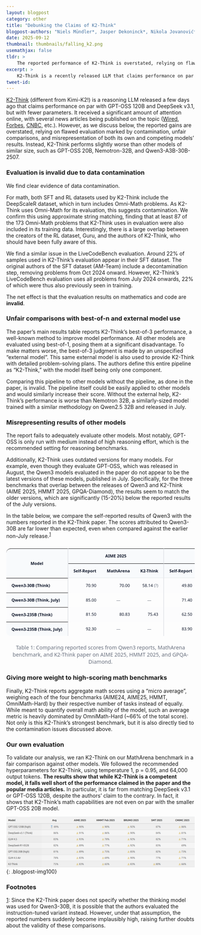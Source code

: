 ```yaml
---
layout: blogpost
category: other
title: "Debunking the Claims of K2-Think"
blogpost-authors: "Niels Mündler*, Jasper Dekoninck*, Nikola Jovanović*, Ivo Petrov, Martin Vechev" 
date: 2025-09-12
thumbnail: thumbnails/falling_k2.png
usemathjax: false
tldr: >
    The reported performance of K2-Think is overstated, relying on flawed evaluation marked by contamination, unfair comparisons, and misrepresentation of both its own and competing models’ results. 
excerpt: >
    K2-Think is a recently released LLM that claims performance on par with GPT-OSS 120B and DeepSeek v3.1, despite having fewer parameters. As we discuss below, the reported gains are overstated, relying on flawed evaluation marked by contamination, unfair comparisons, and misrepresentation of both its own and competing models’ results. 
tweet-id:
---
```

<style>
    .blogpost-thumbnail {
        width: 30% !important;
    }
    @media (max-width: 768px) {
    /* styles that apply when viewport is 768px or smaller */
    .blogpost-title {
      font-size: 30px;
    }

    .blogpost-thumbnail {
        width: 60% !important;
    }

    .page-subtitle {
      font-size: 18px
    }

    .tldr {
      padding: 5% 5%;
    }

    .blogpost-col {
      text-align: left;
    }

    .blogpost-col p,
    .blogpost-col h3 {
      padding-left: 10px !important;
      padding-right: 10px !important;
    }
  }
    
</style>
<a href="https://www.k2think.ai/">K2-Think</a> (different from Kimi-K2!) is a reasoning LLM released a few days ago that claims performance on par with GPT-OSS 120B and DeepSeek v3.1, but with fewer parameters. It received a significant amount of attention online, with several news articles being published on the topic (<a href="https://www.wired.com/story/uae-releases-a-tiny-but-powerful-reasoning-model/">Wired</a>, <a href="https://www.forbes.com/sites/patrickmoorhead/2025/09/09/the-uae-showcases-its-abilities-in-ai-reasoning-with-k2-think-model/">Forbes</a>, <a href="https://www.cnbc.com/2025/09/09/abu-dhabi-launches-ai-reasoning-model-to-rival-openai-deepseek.html">CNBC</a>, etc.). However, as we discuss below, the reported gains are overstated, relying on flawed evaluation marked by contamination, unfair comparisons, and misrepresentation of both its own and competing models’ results. Instead, K2-Think performs slightly worse than other models of similar size, such as GPT-OSS 20B, Nemotron-32B, and Qwen3-A3B-30B-2507.

### Evaluation is invalid due to data contamination

We find clear evidence of data contamination. 

For math, both SFT and RL datasets used by K2-Think include the DeepScaleR dataset, which in turn includes Omni-Math problems. As K2-Think uses Omni-Math for its evaluation, this suggests contamination. We confirm this using approximate string matching, finding that at least 87 of the 173 Omni-Math problems that K2-Think uses in evaluation were also included in its training data. Interestingly, there is a large overlap between the creators of the RL dataset, Guru, and the authors of K2-Think, who should have been fully aware of this.

We find a similar issue in the LiveCodeBench evaluation. Around 22% of samples used in K2-Think’s evaluation appear in their SFT dataset. The original authors of the SFT dataset (AM-Team) include a decontamination step, removing problems from Oct 2024 onward. However, K2-Think’s LiveCodeBench evaluation uses all problems from July 2024 onwards, 22% of which were thus also previously seen in training. 

The net effect is that the evaluation results on mathematics and code are <strong>invalid</strong>.

### Unfair comparisons with best-of-n and external model use

The paper’s main results table reports K2-Think’s best-of-3 performance, a well-known method to improve model performance. All other models are evaluated using best-of-1, posing them at a significant disadvantage. To make matters worse, the best-of-3 judgment is made by an unspecified “external model”. This same external model is also used to provide K2-Think with detailed problem-solving plans. The authors define this entire pipeline as “K2-Think,” with the model itself being only one component. 

Comparing this pipeline to other models without the pipeline, as done in the paper, is invalid. The pipeline itself could be easily applied to other models and would similarly increase their score. Without the external help, K2-Think’s performance is worse than Nemotron 32B, a similarly-sized model trained with a similar methodology on Qwen2.5 32B and released in July.

### Misrepresenting results of other models

The report fails to adequately evaluate other models. Most notably, GPT-OSS is only run with medium instead of high reasoning effort, which is the recommended setting for reasoning benchmarks.

Additionally, K2-Think uses outdated versions for many models. For example, even though they evaluate GPT-OSS, which was released in August, the Qwen3 models evaluated in the paper do not appear to be the latest versions of these models, published in July. Specifically, for the three benchmarks that overlap between the releases of Qwen3 and K2-Think (AIME 2025, HMMT 2025, GPQA-Diamond), the results seem to match the older versions, which are significantly (15-20%) below the reported results of the July versions. 

<span id="footnote-source-1">In the table below, we compare the self-reported results of Qwen3 with the numbers reported in the K2-Think paper. The scores attributed to Qwen3-30B are far lower than expected, even when compared against the earlier non-July release.<sup><a href="#footnote-1">1</a></sup></span>

<div class="table-container">
  <style>
    .table-container {
      --bg: #ffffff;
      --text: #0f172a;
      --muted: #6b7280;
      --border: #e5e7eb;
      --header-bg: #f8fafc;
      font-family: ui-sans-serif, system-ui, -apple-system, "Segoe UI", Roboto, "Helvetica Neue", Arial, "Noto Sans", "Apple Color Emoji", "Segoe UI Emoji", "Segoe UI Symbol";
      color: var(--text);
    }
    .table-wrap { max-width: 100%; overflow: auto; border-radius: 11px; } table { width: 100%; border-collapse: separate; border-spacing: 0; font-size: 11px; line-height: 1.25; }
    thead th {
      background: var(--header-bg);
      border-bottom: 1px solid var(--border);
      padding: 12px 14px;
      text-align: center;
      font-weight: 600;
      white-space: nowrap;
    }
    table th {
        background: var(--header-bg);
    }
    tbody th[scope="row"] {
      text-align: left;
      font-weight: 600;
      white-space: nowrap;
    }
    tbody td {
      text-align: right;
    }
    th, td {
      padding: 12px 14px;
      font-variant-numeric: tabular-nums;
    }
    tbody tr:nth-child(odd) td,
    tbody tr:nth-child(odd) th[scope="row"] {
      background: #fcfcfd;
    }
    /* Rounded corners */
    table thead tr:first-child th:first-child { border-top-left-radius: 12px; }
    table thead tr:first-child th:last-child  { border-top-right-radius: 12px; }
    table tbody tr:last-child th[scope="row"] { border-bottom-left-radius: 12px; }
    table tbody tr:last-child td:last-child   { border-bottom-right-radius: 12px; }
    thead th:nth-child(3),
    tbody td:nth-child(4),
    thead th:nth-child(6),
    tbody td:nth-child(7),
    .model,
    .name  {
      border-right: 2px solid var(--border) !important;
    }
    .muted { color: var(--muted); font-variant-numeric: normal; }
    .na { color: var(--muted); text-align: center; }
    @media (max-width: 768px) {
      .table-wrap > table th,
      .table-wrap > table td {
        white-space: nowrap;
      }
      .table-wrap {
        width: 100%;
        max-width: 100vw;           /* cap at viewport */
        overflow-x: auto !important;
        overflow-y: hidden;
        -webkit-overflow-scrolling: touch;
        scrollbar-gutter: stable both-edges;
      }
      .table-wrap > table {
        display: block;  
        width: max-content;         /* grow to fit columns */
        min-width: 100%;            /* at least fill wrapper */
      }
    }
  </style>

  <div class="table-wrap" role="region" aria-label="Benchmark scores">
    <table>
      <thead>
        <tr>
          <th rowspan="2" scope="col" class="model">Model</th>
          <th colspan="3" scope="colgroup" class="model">AIME 2025</th>
          <th colspan="3" scope="colgroup" class="model">HMMT 2025</th>
          <th colspan="2" scope="colgroup" class="model">GPQA-Diamond</th>
        </tr>
        <tr>
          <th scope="col">Self-Report</th>
          <th scope="col">MathArena</th>
          <th scope="col">K2-Think</th>
          <th scope="col">Self-Report</th>
          <th scope="col">MathArena</th>
          <th scope="col">K2-Think</th>
          <th scope="col">Self-Report</th>
          <th scope="col">K2-Think</th>
        </tr>
      </thead>
      <tbody>
        <tr>
          <th scope="row" class="name">Qwen3-30B (Think)</th>
          <td>70.90</td>
          <td>70.00</td>
          <td>58.14 <span class="muted">(?)</span></td>
          <td>49.80</td>
          <td>50.83</td>
          <td>23.54 <span class="muted">(?)</span></td>
          <td>65.80</td>
          <td>58.91 <span class="muted">(?)</span></td>
        </tr>
        <tr>
          <th scope="row" class="name">Qwen3-30B (Think, July)</th>
          <td>85.00</td>
          <td class="na">&mdash;</td>
          <td class="na">&mdash;</td>
          <td>71.40</td>
          <td class="na">&mdash;</td>
          <td class="na">&mdash;</td>
          <td>73.40</td>
          <td class="na">&mdash;</td>
        </tr>
        <tr>
          <th scope="row" class="name">Qwen3-235B (Think)</th>
          <td>81.50</td>
          <td>80.83</td>
          <td>75.43</td>
          <td>62.50</td>
          <td>62.50</td>
          <td>61.88</td>
          <td>71.10</td>
          <td>65.55</td>
        </tr>
        <tr>
          <th scope="row" class="name">Qwen3-235B (Think, July)</th>
          <td>92.30</td>
          <td class="na">&mdash;</td>
          <td class="na">&mdash;</td>
          <td>83.90</td>
          <td class="na">&mdash;</td>
          <td class="na">&mdash;</td>
          <td>81.10</td>
          <td class="na">&mdash;</td>
        </tr>
      </tbody>
    </table>
  </div>

  <p class="muted" style="margin-top:10px; text-align: center">
    Table 1: Comparing reported scores from Qwen3 reports, MathArena benchmark, and K2-Think paper on AIME 2025, HMMT 2025, and GPQA-Diamond.
  </p>
</div>

### Giving more weight to high-scoring math benchmarks

Finally, K2-Think reports aggregate math scores using a “micro average”, weighing each of the four benchmarks (AIME24, AIME25, HMMT, OmniMath-Hard) by their respective number of tasks instead of equally. While meant to quantify overall math ability of the model, such an average metric is heavily dominated by OmniMath-Hard (~66% of the total score). Not only is this K2-Think’s strongest benchmark, but it is also directly tied to the contamination issues discussed above.


### Our own evaluation

To validate our analysis, we ran K2-Think on our MathArena benchmark in a fair comparison against other models. We followed the recommended hyperparameters for K2-Think, using temperature 1, p = 0.95, and 64,000 output tokens. <strong>The results show that while K2-Think is a competent model, it falls well short of the performance claimed in the paper and the popular media articles.</strong> In particular, it is far from matching DeepSeek v3.1 or GPT-OSS 120B, despite the authors’ claim to the contrary. In fact, it shows that K2-Think’s math capabilities are not even on par with the smaller GPT-OSS 20B model.

![](/assets/blog/k2think/image.png){: .blogpost-img100}


### Footnotes

<span id="footnote-1"><a href="#footnote-source-1">1</a>: Since the K2-Think paper does not specify whether the thinking model was used for Qwen3-30B, it is possible that the authors evaluated the instruction-tuned variant instead. However, under that assumption, the reported numbers suddenly become implausibly high, raising further doubts about the validity of these comparisons.</span>